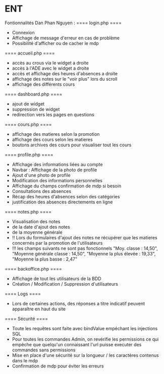 # ENT

Fontionnalités Dan Phan Nguyen :
==== login.php ====
- Connexion
- Affichage de message d'erreur en cas de problème
- Possibilité d'afficher ou de cacher le mdp

==== accueil.php ====
- accès au crous via le widget a droite
- accès à l'ADE avec le widget a droite
- accès et affichage des heures d'absences a droite
- affichage des notes sur le "voir plus" lors du scroll
- affichage des différents cours

==== dashboard.php ====
- ajout de widget
- suppression de widget
- redirection vers les pages en questions

==== cours.php ====
- affichage des matieres selon la promotion
- affichage des cours selon les matieres
- boutons archives des cours pour visualiser tout les cours

==== profile.php ====
- Affichage des informations liées au compte
- Navbar : Affichage de la photo de profile
- Ajout d'une photo de profile
- Modification des informations personnelles
- Affichage du champs confirmation de mdp si besoin
- Consultations des absences
- Récap des heures d'absences selon des catégories
- justification des absences directements en ligne

==== notes.php ====
- Visualisation des notes
- de la date d'ajout des notes
- de la moyenne générale
- !! Lors du formulaires d'ajout des notes ne récupérer que les matieres concernés par la promotion de l'utilisateurs 
- !!! les champs suivants ne sont pas fonctionnels
    "Moy. classe : 14,50", 
    "Moyenne générale classe : 14,50", 
    "Moyenne la plus élevée : 19,33", 
    "Moyenne la plus basse : 2,47"

==== backoffice.php ====
- Affichage de tout les utilisateurs de la BDD
- Création / Modification / Suppression d'utilisateurs

==== Logs ==== 
- Lors de certaines actions, des réponses a titre indicatif peuvent apparaître en haut du site

==== Sécurité ====
- Toute les requêtes sont faite avec bindValue empéchant les injections SQL
- Pour toutes les commandes Admin, on revérifie les permissions ce qui empèche que quelqu'un connaissant l'url puisse executer des commandes sans permissions
- Mise en place d'une sécurité sur la longueur / les caractères contenus dans le mdp
- Confirmation de mdp pour éviter les erreurs

